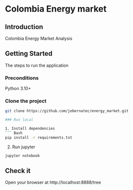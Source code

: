 # Colombia Energy market 

## Introduction

Colombia Energy Market Analysis

## Getting Started

The steps to run the application

### Preconditions

Python 3.10+

### Clone the project
``` Bash
git clone https://github.com/jebernatec/energy_market.git

### Run local

1. Install dependencies
``` Bash
pip install -r requirements.txt
```

2. Run jupyter
``` Bash
jupyter notebook
```

## Check it
Open your browser at http://localhost:8888/tree